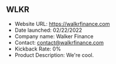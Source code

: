 ## WLKR
- Website URL: https://walkrfinance.com
- Date launched: 02/22/2022
- Company name: Walker Finance
- Contact: contact@walkrfinance.com
- Kickback Rate: 0%
- Product Description: We're cool.

